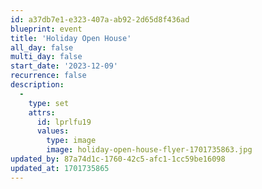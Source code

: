 ```yaml
---
id: a37db7e1-e323-407a-ab92-2d65d8f436ad
blueprint: event
title: 'Holiday Open House'
all_day: false
multi_day: false
start_date: '2023-12-09'
recurrence: false
description:
  -
    type: set
    attrs:
      id: lprlfu19
      values:
        type: image
        image: holiday-open-house-flyer-1701735863.jpg
updated_by: 87a74d1c-1760-42c5-afc1-1cc59be16098
updated_at: 1701735865
---
```

